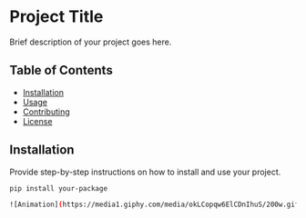 # Project Title

Brief description of your project goes here.

## Table of Contents

- [Installation](#installation)
- [Usage](#usage)
- [Contributing](#contributing)
- [License](#license)

## Installation

Provide step-by-step instructions on how to install and use your project.

```bash
pip install your-package

![Animation](https://media1.giphy.com/media/okLCopqw6ElCDnIhuS/200w.gif?cid=6c09b952oaufnkc7yp3hsf6lie0epxrlaohtyxhuvwvv47id&ep=v1_gifs_search&rid=200w.gif&ct=g)
